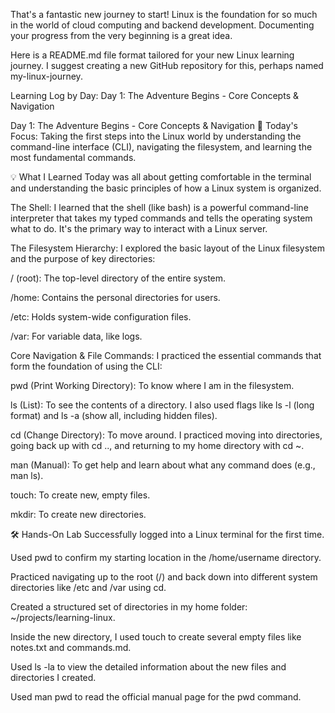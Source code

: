 That's a fantastic new journey to start! Linux is the foundation for so much in the world of cloud computing and backend development. Documenting your progress from the very beginning is a great idea.

Here is a README.md file format tailored for your new Linux learning journey. I suggest creating a new GitHub repository for this, perhaps named my-linux-journey.

Learning Log by Day:
Day 1: The Adventure Begins - Core Concepts & Navigation

Day 1: The Adventure Begins - Core Concepts & Navigation 🚀
Today's Focus: Taking the first steps into the Linux world by understanding the command-line interface (CLI), navigating the filesystem, and learning the most fundamental commands.

💡 What I Learned
Today was all about getting comfortable in the terminal and understanding the basic principles of how a Linux system is organized.

The Shell: I learned that the shell (like bash) is a powerful command-line interpreter that takes my typed commands and tells the operating system what to do. It's the primary way to interact with a Linux server.

The Filesystem Hierarchy: I explored the basic layout of the Linux filesystem and the purpose of key directories:

/ (root): The top-level directory of the entire system.

/home: Contains the personal directories for users.

/etc: Holds system-wide configuration files.

/var: For variable data, like logs.

Core Navigation & File Commands: I practiced the essential commands that form the foundation of using the CLI:

pwd (Print Working Directory): To know where I am in the filesystem.

ls (List): To see the contents of a directory. I also used flags like ls -l (long format) and ls -a (show all, including hidden files).

cd (Change Directory): To move around. I practiced moving into directories, going back up with cd .., and returning to my home directory with cd ~.

man (Manual): To get help and learn about what any command does (e.g., man ls).

touch: To create new, empty files.

mkdir: To create new directories.

🛠️ Hands-On Lab
Successfully logged into a Linux terminal for the first time.

Used pwd to confirm my starting location in the /home/username directory.

Practiced navigating up to the root (/) and back down into different system directories like /etc and /var using cd.

Created a structured set of directories in my home folder: ~/projects/learning-linux.

Inside the new directory, I used touch to create several empty files like notes.txt and commands.md.

Used ls -la to view the detailed information about the new files and directories I created.

Used man pwd to read the official manual page for the pwd command.
